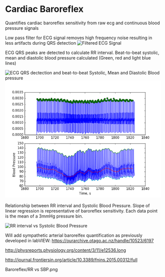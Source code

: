 # Cardiac Baroreflex 
Quantifies cardiac baroreflex sensitivity from raw ecg and continuous blood pressure signals

Low pass filter for ECG signal removes high frequency noise resulting in less artifacts during QRS detection
![Filtered ECG Signal](https://github.com/trevorwitter/Baroreflex/blob/master/filtered_ECG_signal.png)


ECG QRS peaks are detected to calculate RR interval. Beat-to-beat systolic, mean and diastolic blood pressure calculated (Green, red and light blue lines)

![ECG QRS dectection and beat-to-beat Systolic, Mean and Diastolic Blood pressure](https://github.com/trevorwitter/Baroreflex/blob/master/RR_interval_BP_figure.png)
![alt text](RRandb2bBP.png "ECG QRS detection and beat-to-beat Systolic, Mean and Diastolic Blood pressure")


Relationship between RR interval and Systolic Blood Pressure. Slope of linear regression is representative of baroreflex sensitivity. Each data point is the mean of a 3mmHg pressure bin. 

![RR interval vs Systolic Blood Pressure](https://github.com/trevorwitter/Baroreflex/blob/master/RR_vs_SBP.png)

Will add sympathetic arterial barorelfex quantification as previously developed in labVIEW: https://ourarchive.otago.ac.nz/handle/10523/6197

http://physreports.physiology.org/content/3/11/e12536.long

http://journal.frontiersin.org/article/10.3389/fnins.2015.00312/full


Baroreflex/RR vs SBP.png
